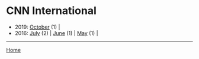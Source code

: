# CNN International

  * 2019: 
      [October](./cnn-international-2019-10.md) (1) | 
  * 2016: 
      [July](./cnn-international-2016-07.md) (2) | 
      [June](./cnn-international-2016-06.md) (1) | 
      [May](./cnn-international-2016-05.md) (1) | 

----

[Home](../)
